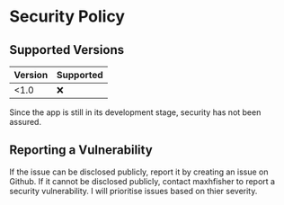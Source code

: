 # Security Policy

## Supported Versions

| Version | Supported          |
| ------- | ------------------ |
| <1.0   | :x: |

Since the app is still in its development stage, security has not been assured.

## Reporting a Vulnerability

If the issue can be disclosed publicly, report it by creating an issue on Github.
If it cannot be disclosed publicly, contact maxhfisher to report a security vulnerability. I will prioritise issues based on thier severity. 
